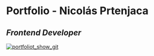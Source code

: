 <h1>Portfolio - Nicolás Prtenjaca</h1>
<h2><i>Frontend Developer</i></h2>

[![portfoliot_show_git](https://user-images.githubusercontent.com/41525219/138465903-e622c265-129e-47a9-b705-3e4c996087a0.png)][1]


[1]: https://nicoprten.github.io/portfolio_np/

